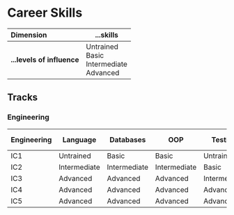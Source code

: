 # Career Skills

| **Dimension**              | ...skills                                            |
|:---------------------------|------------------------------------------------------|
| **...levels of influence** | Untrained <br> Basic <br> Intermediate <br> Advanced |

## Tracks
### Engineering
| **Engineering** | Language     |  Databases   | OOP          | Testing      | System Design | Operations   | Infrastructure |
|-----------------|--------------|--------------|--------------|--------------|---------------|--------------|----------------|
| IC1             | Untrained    | Basic        | Basic        | Untrained    | Basic         | Untrained    | Untrained      |
| IC2             | Intermediate | Intermediate | Intermediate | Basic        | Intermediate  | Basic        | Basic          |
| IC3             | Advanced     | Advanced     | Advanced     | Intermediate | Advanced      | Intermediate | Intermediate   |
| IC4             | Advanced     | Advanced     | Advanced     | Advanced     | Advanced      | Advanced     | Advanced       |
| IC5             | Advanced     | Advanced     | Advanced     | Advanced     | Advanced      | Advanced     | Advanced       |